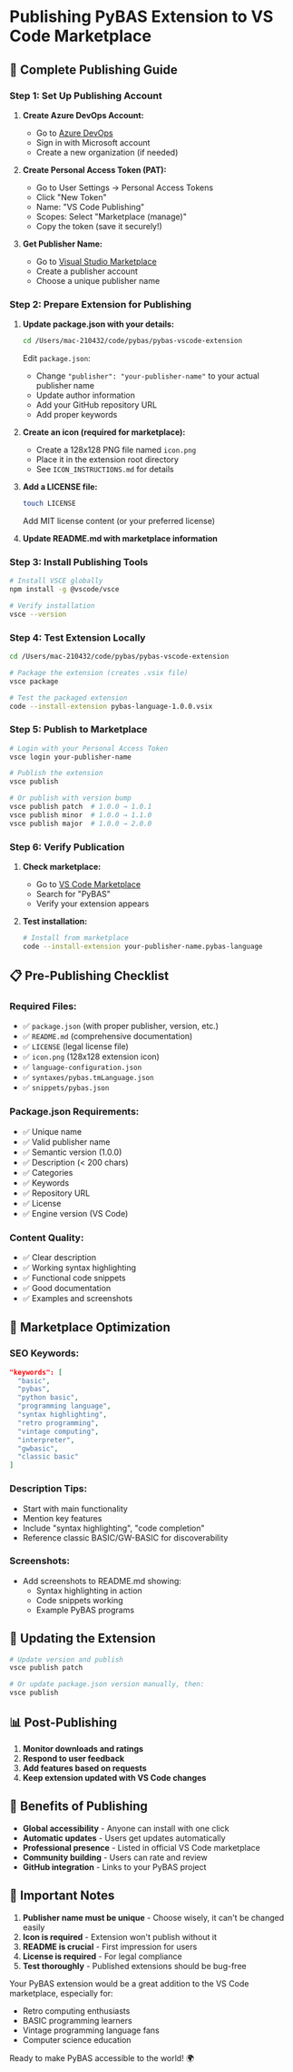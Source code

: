 # Publishing PyBAS Extension to VS Code Marketplace

## 🚀 **Complete Publishing Guide**

### **Step 1: Set Up Publishing Account**

1. **Create Azure DevOps Account:**
   - Go to [Azure DevOps](https://dev.azure.com)
   - Sign in with Microsoft account
   - Create a new organization (if needed)

2. **Create Personal Access Token (PAT):**
   - Go to User Settings → Personal Access Tokens
   - Click "New Token"
   - Name: "VS Code Publishing"
   - Scopes: Select "Marketplace (manage)"
   - Copy the token (save it securely!)

3. **Get Publisher Name:**
   - Go to [Visual Studio Marketplace](https://marketplace.visualstudio.com/manage)
   - Create a publisher account
   - Choose a unique publisher name

### **Step 2: Prepare Extension for Publishing**

1. **Update package.json with your details:**
   ```bash
   cd /Users/mac-210432/code/pybas/pybas-vscode-extension
   ```
   
   Edit `package.json`:
   - Change `"publisher": "your-publisher-name"` to your actual publisher name
   - Update author information
   - Add your GitHub repository URL
   - Add proper keywords

2. **Create an icon (required for marketplace):**
   - Create a 128x128 PNG file named `icon.png`
   - Place it in the extension root directory
   - See `ICON_INSTRUCTIONS.md` for details

3. **Add a LICENSE file:**
   ```bash
   touch LICENSE
   ```
   Add MIT license content (or your preferred license)

4. **Update README.md with marketplace information**

### **Step 3: Install Publishing Tools**

```bash
# Install VSCE globally
npm install -g @vscode/vsce

# Verify installation
vsce --version
```

### **Step 4: Test Extension Locally**

```bash
cd /Users/mac-210432/code/pybas/pybas-vscode-extension

# Package the extension (creates .vsix file)
vsce package

# Test the packaged extension
code --install-extension pybas-language-1.0.0.vsix
```

### **Step 5: Publish to Marketplace**

```bash
# Login with your Personal Access Token
vsce login your-publisher-name

# Publish the extension
vsce publish

# Or publish with version bump
vsce publish patch  # 1.0.0 → 1.0.1
vsce publish minor  # 1.0.0 → 1.1.0
vsce publish major  # 1.0.0 → 2.0.0
```

### **Step 6: Verify Publication**

1. **Check marketplace:**
   - Go to [VS Code Marketplace](https://marketplace.visualstudio.com/vscode)
   - Search for "PyBAS"
   - Verify your extension appears

2. **Test installation:**
   ```bash
   # Install from marketplace
   code --install-extension your-publisher-name.pybas-language
   ```

## 📋 **Pre-Publishing Checklist**

### **Required Files:**
- ✅ `package.json` (with proper publisher, version, etc.)
- ✅ `README.md` (comprehensive documentation)
- ✅ `LICENSE` (legal license file)
- ✅ `icon.png` (128x128 extension icon)
- ✅ `language-configuration.json`
- ✅ `syntaxes/pybas.tmLanguage.json`
- ✅ `snippets/pybas.json`

### **Package.json Requirements:**
- ✅ Unique name
- ✅ Valid publisher name
- ✅ Semantic version (1.0.0)
- ✅ Description (< 200 chars)
- ✅ Categories
- ✅ Keywords
- ✅ Repository URL
- ✅ License
- ✅ Engine version (VS Code)

### **Content Quality:**
- ✅ Clear description
- ✅ Working syntax highlighting
- ✅ Functional code snippets
- ✅ Good documentation
- ✅ Examples and screenshots

## 🎯 **Marketplace Optimization**

### **SEO Keywords:**
```json
"keywords": [
  "basic",
  "pybas", 
  "python basic",
  "programming language",
  "syntax highlighting",
  "retro programming",
  "vintage computing",
  "interpreter",
  "gwbasic",
  "classic basic"
]
```

### **Description Tips:**
- Start with main functionality
- Mention key features
- Include "syntax highlighting", "code completion"
- Reference classic BASIC/GW-BASIC for discoverability

### **Screenshots:**
- Add screenshots to README.md showing:
  - Syntax highlighting in action
  - Code snippets working
  - Example PyBAS programs

## 🔄 **Updating the Extension**

```bash
# Update version and publish
vsce publish patch

# Or update package.json version manually, then:
vsce publish
```

## 📊 **Post-Publishing**

1. **Monitor downloads and ratings**
2. **Respond to user feedback**
3. **Add features based on requests**
4. **Keep extension updated with VS Code changes**

## 🎉 **Benefits of Publishing**

- **Global accessibility** - Anyone can install with one click
- **Automatic updates** - Users get updates automatically
- **Professional presence** - Listed in official VS Code marketplace
- **Community building** - Users can rate and review
- **GitHub integration** - Links to your PyBAS project

## 🚨 **Important Notes**

1. **Publisher name must be unique** - Choose wisely, it can't be changed easily
2. **Icon is required** - Extension won't publish without it
3. **README is crucial** - First impression for users
4. **License is required** - For legal compliance
5. **Test thoroughly** - Published extensions should be bug-free

Your PyBAS extension would be a great addition to the VS Code marketplace, especially for:
- Retro computing enthusiasts
- BASIC programming learners
- Vintage programming language fans
- Computer science education

Ready to make PyBAS accessible to the world! 🌍